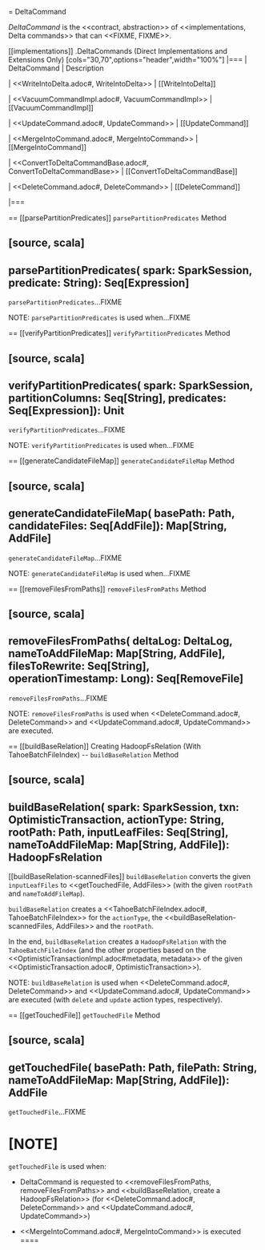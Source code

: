 = DeltaCommand

*DeltaCommand* is the <<contract, abstraction>> of <<implementations, Delta commands>> that can <<FIXME, FIXME>>.

[[implementations]]
.DeltaCommands (Direct Implementations and Extensions Only)
[cols="30,70",options="header",width="100%"]
|===
| DeltaCommand
| Description

| <<WriteIntoDelta.adoc#, WriteIntoDelta>>
| [[WriteIntoDelta]]

| <<VacuumCommandImpl.adoc#, VacuumCommandImpl>>
| [[VacuumCommandImpl]]

| <<UpdateCommand.adoc#, UpdateCommand>>
| [[UpdateCommand]]

| <<MergeIntoCommand.adoc#, MergeIntoCommand>>
| [[MergeIntoCommand]]

| <<ConvertToDeltaCommandBase.adoc#, ConvertToDeltaCommandBase>>
| [[ConvertToDeltaCommandBase]]

| <<DeleteCommand.adoc#, DeleteCommand>>
| [[DeleteCommand]]

|===

== [[parsePartitionPredicates]] `parsePartitionPredicates` Method

[source, scala]
----
parsePartitionPredicates(
  spark: SparkSession,
  predicate: String): Seq[Expression]
----

`parsePartitionPredicates`...FIXME

NOTE: `parsePartitionPredicates` is used when...FIXME

== [[verifyPartitionPredicates]] `verifyPartitionPredicates` Method

[source, scala]
----
verifyPartitionPredicates(
  spark: SparkSession,
  partitionColumns: Seq[String],
  predicates: Seq[Expression]): Unit
----

`verifyPartitionPredicates`...FIXME

NOTE: `verifyPartitionPredicates` is used when...FIXME

== [[generateCandidateFileMap]] `generateCandidateFileMap` Method

[source, scala]
----
generateCandidateFileMap(
  basePath: Path,
  candidateFiles: Seq[AddFile]): Map[String, AddFile]
----

`generateCandidateFileMap`...FIXME

NOTE: `generateCandidateFileMap` is used when...FIXME

== [[removeFilesFromPaths]] `removeFilesFromPaths` Method

[source, scala]
----
removeFilesFromPaths(
  deltaLog: DeltaLog,
  nameToAddFileMap: Map[String, AddFile],
  filesToRewrite: Seq[String],
  operationTimestamp: Long): Seq[RemoveFile]
----

`removeFilesFromPaths`...FIXME

NOTE: `removeFilesFromPaths` is used when <<DeleteCommand.adoc#, DeleteCommand>> and <<UpdateCommand.adoc#, UpdateCommand>> are executed.

== [[buildBaseRelation]] Creating HadoopFsRelation (With TahoeBatchFileIndex) -- `buildBaseRelation` Method

[source, scala]
----
buildBaseRelation(
  spark: SparkSession,
  txn: OptimisticTransaction,
  actionType: String,
  rootPath: Path,
  inputLeafFiles: Seq[String],
  nameToAddFileMap: Map[String, AddFile]): HadoopFsRelation
----

[[buildBaseRelation-scannedFiles]]
`buildBaseRelation` converts the given `inputLeafFiles` to <<getTouchedFile, AddFiles>> (with the given `rootPath` and `nameToAddFileMap`).

`buildBaseRelation` creates a <<TahoeBatchFileIndex.adoc#, TahoeBatchFileIndex>> for the `actionType`, the <<buildBaseRelation-scannedFiles, AddFiles>> and the `rootPath`.

In the end, `buildBaseRelation` creates a `HadoopFsRelation` with the `TahoeBatchFileIndex` (and the other properties based on the <<OptimisticTransactionImpl.adoc#metadata, metadata>> of the given <<OptimisticTransaction.adoc#, OptimisticTransaction>>).

NOTE: `buildBaseRelation` is used when <<DeleteCommand.adoc#, DeleteCommand>> and <<UpdateCommand.adoc#, UpdateCommand>> are executed (with `delete` and `update` action types, respectively).

== [[getTouchedFile]] `getTouchedFile` Method

[source, scala]
----
getTouchedFile(
  basePath: Path,
  filePath: String,
  nameToAddFileMap: Map[String, AddFile]): AddFile
----

`getTouchedFile`...FIXME

[NOTE]
====
`getTouchedFile` is used when:

* DeltaCommand is requested to <<removeFilesFromPaths, removeFilesFromPaths>> and <<buildBaseRelation, create a HadoopFsRelation>> (for <<DeleteCommand.adoc#, DeleteCommand>> and <<UpdateCommand.adoc#, UpdateCommand>>)

* <<MergeIntoCommand.adoc#, MergeIntoCommand>> is executed
====
